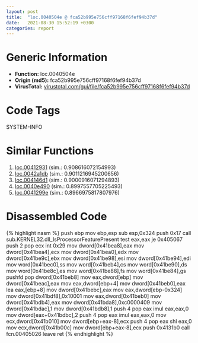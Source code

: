 ```yaml
---
layout: post
title:  "loc.0040504e @ fca52b995e756cff97168f6fef94b37d"
date:   2021-08-30 15:52:19 +0300
categories: report
---
```


# Generic Information
- **Function:** loc.0040504e
- **Origin (md5):** fca52b995e756cff97168f6fef94b37d
- **VirusTotal:** [virustotal.com/gui/file/fca52b995e756cff97168f6fef94b37d][virustotal_ref]

# Code Tags
<span class="tag" id="SYSTEM-INFO">SYSTEM-INFO</span>


# Similar Functions

1. [loc.00412931][similar_1_ref] (sim.: 0.908616072154993)
2. [loc.0042a1db][similar_2_ref] (sim.: 0.9011216945200656)
3. [loc.004146d1][similar_3_ref] (sim.: 0.9000916071294893)
4. [loc.0040e490][similar_4_ref] (sim.: 0.8997557705225493)
5. [loc.0041299e][similar_5_ref] (sim.: 0.8966975817807976)


# Disassembled Code

{% highlight nasm %}
push ebp
mov ebp,esp
sub esp,0x324
push 0x17
call sub.KERNEL32.dll_IsProcessorFeaturePresent
test eax,eax
je 0x405067
push 2
pop ecx
int 0x29
mov dword[0x41bea8],eax
mov dword[0x41bea4],ecx
mov dword[0x41bea0],edx
mov dword[0x41be9c],ebx
mov dword[0x41be98],esi
mov dword[0x41be94],edi
mov word[0x41bec0],ss
mov word[0x41beb4],cs
mov word[0x41be90],ds
mov word[0x41be8c],es
mov word[0x41be88],fs
mov word[0x41be84],gs
pushfd 
pop dword[0x41beb8]
mov eax,dword[ebp]
mov dword[0x41beac],eax
mov eax,dword[ebp+4]
mov dword[0x41beb0],eax
lea eax,[ebp+8]
mov dword[0x41bebc],eax
mov eax,dword[ebp-0x324]
mov dword[0x41bdf8],0x10001
mov eax,dword[0x41beb0]
mov dword[0x41bdb4],eax
mov dword[0x41bda8],0xc0000409
mov dword[0x41bdac],1
mov dword[0x41bdb8],1
push 4
pop eax
imul eax,eax,0
mov dword[eax+0x41bdbc],2
push 4
pop eax
imul eax,eax,0
mov ecx,dword[0x41b010]
mov dword[ebp+eax-8],ecx
push 4
pop eax
shl eax,0
mov ecx,dword[0x41b00c]
mov dword[ebp+eax-8],ecx
push 0x4131b0
call fcn.00405026
leave 
ret 
{% endhighlight %}


[similar_1_ref]: /report/loc.00412931@e5be9c1df6690f9880cc7a4e3bb82114
[similar_2_ref]: /report/loc.0042a1db@ba86269e5231930ee4def4088ddb8d19
[similar_3_ref]: /report/loc.004146d1@fd17dad7a5809016e438b746adc04679
[similar_4_ref]: /report/loc.0040e490@7dfa91bbba8f79a5b19b642937435ac0
[similar_5_ref]: /report/loc.0041299e@5f763449465a14d1cdb5ea67e2f984d0
[virustotal_ref]: https://www.virustotal.com/gui/file/fca52b995e756cff97168f6fef94b37d